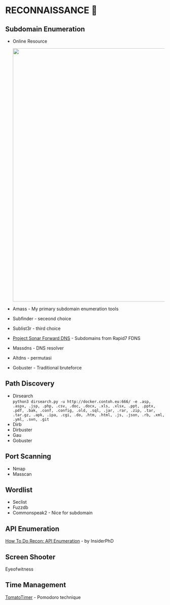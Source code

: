 # RECONNAISSANCE :crystal_ball:

## Subdomain Enumeration
- Online Resource</br>
[<p align="center"><img src="https://user-images.githubusercontent.com/52058660/90480317-43dbb580-e15a-11ea-863d-f783f7f4236f.png" width="800"></p>](https://0xpatrik.com/subdomain-enumeration-2019/)

- Amass - My primary subdomain enumeration tools
- Subfinder - seceond choice
- Sublist3r - third choice
- [Project Sonar Forward DNS](https://opendata.rapid7.com/sonar.fdns_v2/) - Subdomains from Rapid7 FDNS
- Massdns - DNS resolver
- Altdns - permutasi
- Gobuster - Traditional bruteforce
    
## Path Discovery
- Dirsearch</br>
  `python3 dirsearch.py -u http://docker.contoh.eu:666/ -e .asp, .aspx, .jsp, .php, .csv, .doc, .docx, .xls, .xlsx, .ppt, .pptx, .pdf, .bak, .conf, .config, .old, .sql, .jar, .rar, .zip, .tar, .tar.gz, .apk, .ipa, .cgi, .do, .htm, .html, .js, .json, .rb, .xml, .yml, .svn, .git`
- Dirb
- Dirbuster
- Gau
- Gobuster

## Port Scanning
- Nmap
- Masscan

## Wordlist
- Seclist
- Fuzzdb
- Commonspeak2 - Nice for subdomain
    
## API Enumeration
[How To Do Recon: API Enumeration](https://www.youtube.com/watch?v=fvcKwUS4PTE&t=267s) - by InsiderPhD
  
## Screen Shooter
Eyeofwitness

## Time Management</br>
[TomatoTimer](https://tomato-timer.com/) - Pomodoro technique


